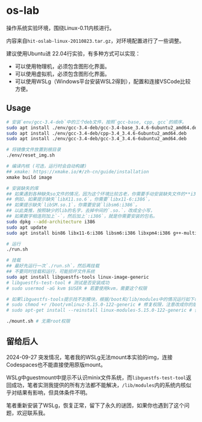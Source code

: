 # os-lab

操作系统实验环境，围绕Linux-0.11内核进行。

内容来自`hit-oslab-linux-20110823.tar.gz`，对环境配置进行了一些调整。

建议使用Ubuntu进 22.04行实验，有多种方式可以实现：

- 可以使用物理机，必须包含图形化界面。
- 可以使用虚拟机，必须包含图形化界面。
- 可以使用WSLg（Windows平台安装WSL2得到），配置和连接VSCode比较方便。

## Usage

```sh
# 安装`env/gcc-3.4-deb`中的三个deb文件，按照`gcc-base, cpp, gcc`的顺序。
sudo apt install ./env/gcc-3.4-deb/gcc-3.4-base_3.4.6-6ubuntu2_amd64.deb
sudo apt install ./env/gcc-3.4-deb/cpp-3.4_3.4.6-6ubuntu2_amd64.deb
sudo apt install ./env/gcc-3.4-deb/gcc-3.4_3.4.6-6ubuntu2_amd64.deb

# 将镜像文件放置到根目录
./env/reset_img.sh

# 编译内核 (可选，运行时会自动构建)
## xmake: https://xmake.io/#/zh-cn/guide/installation
xmake build image

# 安装缺失的库
## 如果遇到各种缺失so文件的情况，因为这个环境比较古老，你需要手动安装缺失文件的**i386版本**。
## 例如，如果提示缺失`libX11.so.6`，你需要`libx11-6:i386`，
## 如果提示缺失`libSM.so.1`，你需要安装`libsm6:i386`。
## 以此类推，按照缺少的lib的名字，去掉中间的`.so.`，改成全小写，
## 如果数字相连则加上`-`，然后加上`:i386`，就是你需要安装的包名。
sudo dpkg --add-architecture i386
sudo apt update
sudo apt install bin86 libx11-6:i386 libsm6:i386 libxpm4:i386 g++-multilib

# 运行
./run.sh

# 挂载
## 最好先运行一次`./run.sh`，然后再挂载
## 不要同时挂载和运行，可能损坏文件系统
sudo apt install libguestfs-tools linux-image-generic
# libguestfs-test-tool # 测试是否安装成功
# sudo usermod -aG kvm $USER # 若要使用kvm，需要这个权限

# 如果libguestfs-tools提示找不到模块，根据/boot和/lib/modules中的情况运行如下命令
# sudo chmod +r /boot/vmlinuz-5.15.0-122-generic # 修复权限，注意改成你的版本
# sudo apt-get install --reinstall linux-modules-5.15.0-122-generic # 修复模块

./mount.sh # 无需root权限
```

## 留给后人

2024-09-27 突发情况，笔者我的WSLg无法mount本实验的img，连接Codespaces也不能直接使用原版mount。

WSLg中guestmount中提示不认识minix文件系统，而`libguestfs-test-tool`返回成功，笔者实测我提供的所有方法都不能解决，`/lib/modules`内的系统内核似乎对结果有影响，但具体条件不明。

笔者重新安装了WSLg，恢复正常，留下了永久的谜团，如果你也遇到了这个问题，欢迎联系我。
